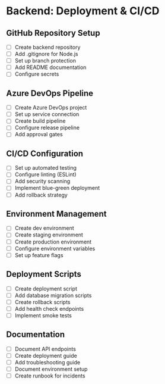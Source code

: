 # Backend: Deployment & CI/CD

## GitHub Repository Setup
- [ ] Create backend repository
- [ ] Add .gitignore for Node.js
- [ ] Set up branch protection
- [ ] Add README documentation
- [ ] Configure secrets

## Azure DevOps Pipeline
- [ ] Create Azure DevOps project
- [ ] Set up service connection
- [ ] Create build pipeline
- [ ] Configure release pipeline
- [ ] Add approval gates

## CI/CD Configuration
- [ ] Set up automated testing
- [ ] Configure linting (ESLint)
- [ ] Add security scanning
- [ ] Implement blue-green deployment
- [ ] Add rollback strategy

## Environment Management
- [ ] Create dev environment
- [ ] Create staging environment
- [ ] Create production environment
- [ ] Configure environment variables
- [ ] Set up feature flags

## Deployment Scripts
- [ ] Create deployment script
- [ ] Add database migration scripts
- [ ] Create rollback scripts
- [ ] Add health check endpoints
- [ ] Implement smoke tests

## Documentation
- [ ] Document API endpoints
- [ ] Create deployment guide
- [ ] Add troubleshooting guide
- [ ] Document environment setup
- [ ] Create runbook for incidents